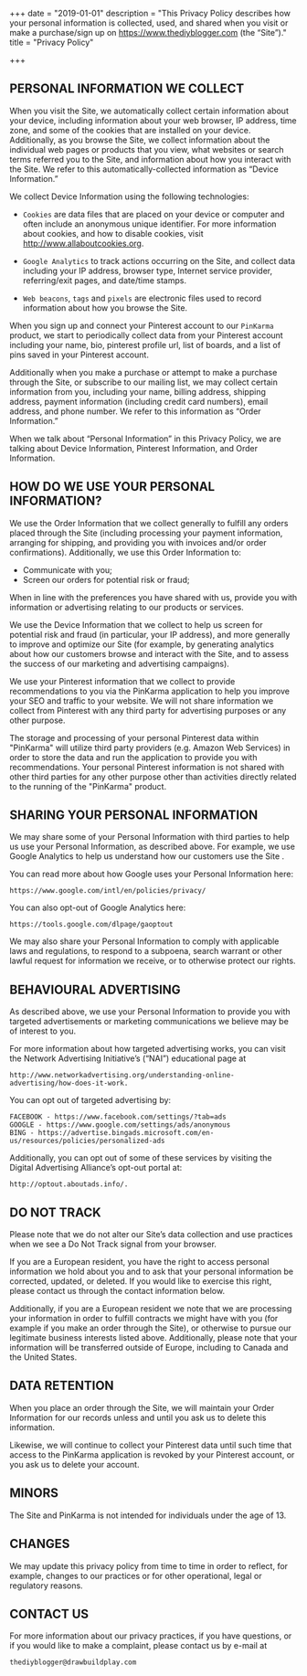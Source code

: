 +++
date = "2019-01-01"
description = "This Privacy Policy describes how your personal information is collected, used, and shared when you visit or make a purchase/sign up on https://www.thediyblogger.com (the “Site”)."
title = "Privacy Policy"

+++


PERSONAL INFORMATION WE COLLECT
-------------------------------

When you visit the Site, we automatically collect certain information about your device, including information about your web browser, IP address, time zone, and some of the cookies that are installed on your device. Additionally, as you browse the Site, we collect information about the individual web pages or products that you view, what websites or search terms referred you to the Site, and information about how you interact with the Site. We refer to this automatically-collected information as “Device Information.”

We collect Device Information using the following technologies:

  - `Cookies` are data files that are placed on your device or computer and often include an anonymous unique identifier. For more information about cookies, and how to disable cookies, visit http://www.allaboutcookies.org.
  
  - `Google Analytics` to track actions occurring on the Site, and collect data including your IP address, browser type, Internet service provider, referring/exit pages, and date/time stamps.
  
  - `Web beacons`, `tags` and `pixels` are electronic files used to record information about how you browse the Site.
  

When you sign up and connect your Pinterest account to our `PinKarma` product, we start to periodically collect data from your Pinterest account including your name, bio, pinterest profile url, list of boards, and a list of pins saved in your Pinterest account.

Additionally when you make a purchase or attempt to make a purchase through the Site, or subscribe to our mailing list, we may collect certain information from you, including your name, billing address, shipping address, payment information (including credit card numbers), email address, and phone number.  We refer to this information as “Order Information.”

When we talk about “Personal Information” in this Privacy Policy, we are talking about Device Information, Pinterest Information, and Order Information.


HOW DO WE USE YOUR PERSONAL INFORMATION?
-----------------------------------------

We use the Order Information that we collect generally to fulfill any orders placed through the Site (including processing your payment information, arranging for shipping, and providing you with invoices and/or order confirmations).  Additionally, we use this Order Information to:
  
  - Communicate with you;
  - Screen our orders for potential risk or fraud;

When in line with the preferences you have shared with us, provide you with information or advertising relating to our products or services.


We use the Device Information that we collect to help us screen for potential risk and fraud (in particular, your IP address), and more generally to improve and optimize our Site (for example, by generating analytics about how our customers browse and interact with the Site, and to assess the success of our marketing and advertising campaigns).


We use your Pinterest information that we collect to provide recommendations to you via the PinKarma application to help you improve your SEO and traffic to your website.  We will not share information we collect from Pinterest with any third party for advertising purposes or any other purpose.  

The storage and processing of your personal Pinterest data within "PinKarma" will utilize third party providers (e.g. Amazon Web Services) in order to store the data and run the application to provide you with recommendations.  Your personal Pinterest information is not shared with other third parties for any other purpose other than activities directly related to the running of the "PinKarma" product.


SHARING YOUR PERSONAL INFORMATION
---------------------------------

We may share some of your Personal Information with third parties to help us use your Personal Information, as described above.  For example, we use Google Analytics to help us understand how our customers use the Site .

You can read more about how Google uses your Personal Information here:  

    https://www.google.com/intl/en/policies/privacy/  

You can also opt-out of Google Analytics here:  
  
    https://tools.google.com/dlpage/gaoptout

We may also share your Personal Information to comply with applicable laws and regulations, to respond to a subpoena, search warrant or other lawful request for information we receive, or to otherwise protect our rights.

BEHAVIOURAL ADVERTISING
-----------------------

As described above, we use your Personal Information to provide you with targeted advertisements or marketing communications we believe may be of interest to you.  

For more information about how targeted advertising works, you can visit the Network Advertising Initiative’s (“NAI”) educational page at 

    http://www.networkadvertising.org/understanding-online-advertising/how-does-it-work.

You can opt out of targeted advertising by:

    FACEBOOK - https://www.facebook.com/settings/?tab=ads
    GOOGLE - https://www.google.com/settings/ads/anonymous
    BING - https://advertise.bingads.microsoft.com/en-us/resources/policies/personalized-ads


Additionally, you can opt out of some of these services by visiting the Digital Advertising Alliance’s opt-out portal at:  
  
    http://optout.aboutads.info/.

DO NOT TRACK
------------

Please note that we do not alter our Site’s data collection and use practices when we see a Do Not Track signal from your browser.

If you are a European resident, you have the right to access personal information we hold about you and to ask that your personal information be corrected, updated, or deleted. If you would like to exercise this right, please contact us through the contact information below.

Additionally, if you are a European resident we note that we are processing your information in order to fulfill contracts we might have with you (for example if you make an order through the Site), or otherwise to pursue our legitimate business interests listed above.  Additionally, please note that your information will be transferred outside of Europe, including to Canada and the United States.

DATA RETENTION
---------------

When you place an order through the Site, we will maintain your Order Information for our records unless and until you ask us to delete this information.  

Likewise, we will continue to collect your Pinterest data until such time that access to the PinKarma application is revoked by your Pinterest account, or you ask us to delete your account.

MINORS
------

The Site and PinKarma is not intended for individuals under the age of 13.

CHANGES
-------

We may update this privacy policy from time to time in order to reflect, for example, changes to our practices or for other operational, legal or regulatory reasons.

CONTACT US
----------

For more information about our privacy practices, if you have questions, or if you would like to make a complaint, please contact us by e-mail at 

    thediyblogger@drawbuildplay.com
